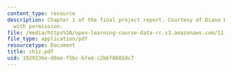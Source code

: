 ```yaml
---
content_type: resource
description: Chapter 1 of the final project report. Courtesy of Diana Bernal. Used
  with permission.
file: /media/https%3A/open-learning-course-data-rc.s3.amazonaws.com/11-945-springfield-studio-spring-2004/1929236ed0aef5bcbfedc2b6f8602dc7_ch1z.pdf
file_type: application/pdf
resourcetype: Document
title: ch1z.pdf
uid: 1929236e-d0ae-f5bc-bfed-c2b6f8602dc7
---
```

